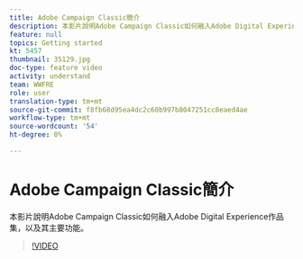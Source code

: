 ```yaml
---
title: Adobe Campaign Classic簡介
description: 本影片說明Adobe Campaign Classic如何融入Adobe Digital Experience作品集，以及其主要功能。
feature: null
topics: Getting started
kt: 5457
thumbnail: 35129.jpg
doc-type: feature video
activity: understand
team: WWFRE
role: user
translation-type: tm+mt
source-git-commit: f8fb68d95ea4dc2c60b997b8047251cc8eaed4ae
workflow-type: tm+mt
source-wordcount: '54'
ht-degree: 0%

---
```



# Adobe Campaign Classic簡介

本影片說明Adobe Campaign Classic如何融入Adobe Digital Experience作品集，以及其主要功能。

>[!VIDEO](https://video.tv.adobe.com/v/35129?quality=12)
